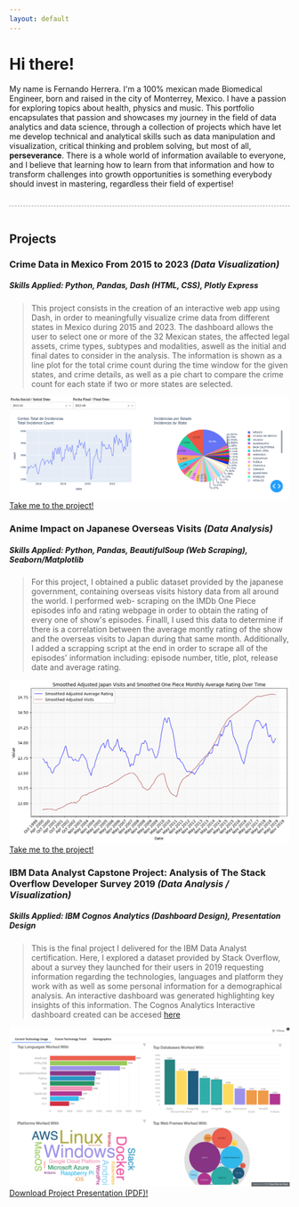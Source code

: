 ```yaml
---
layout: default
---
```


# Hi there!

My name is Fernando Herrera. I'm a 100% mexican made Biomedical Engineer, born and raised in the city of Monterrey, Mexico. I have a passion for exploring topics about health, physics and music. This portfolio encapsulates that passion and showcases my journey in the field of data analytics and data science, through a collection of projects which have let me develop technical and analytical skills such as data manipulation and visualization, critical thinking and problem solving, but most of all, **perseverance**. There is a whole world of information available to everyone, and I believe that learning how to learn from that information and how to transform challenges into growth opportunities is something everybody should invest in mastering, regardless their field of expertise!

<br>
<div style="border-bottom: 1px dashed #999;"></div>
<br>

## **Projects**

### **Crime Data in Mexico From 2015 to 2023**  _(Data Visualization)_
##### **Skills Applied:** Python, Pandas, Dash (HTML, CSS), Plotly Express

> This project consists in the creation of an interactive web app using Dash,
> in order to meaningfully visualize crime data from different states in Mexico
> during 2015 and 2023. The dashboard allows the user to select one or more of
> the 32 Mexican states, the affected legal assets, crime types, subtypes and modalities,
> aswell as the initial and final dates to consider in the analysis. The information
> is shown as a line plot for the total crime count during the time window for the given 
> states, and crime details, as well as a pie chart to compare the crime count for each state 
> if two or more states are selected.

![Crime Data in Mexico From 2015 to 2023](./assets/img/Project_IMG_MexicoCrimeDashboard.png)
[Take me to the project!](https://github.com/fhg99/fhg99.github.io/blob/main/Projects/Data/DataAnalysis/MexicoCrimeDashboard/dashboard.ipynb)

### **Anime Impact on Japanese Overseas Visits** _(Data Analysis)_
##### **Skills Applied:** Python, Pandas, BeautifulSoup (Web Scraping), Seaborn/Matplotlib

> For this project, I obtained a public dataset provided by the japanese government,
> containing overseas visits history data from all around the world. I performed web-
> scraping on the IMDb One Piece episodes info and rating webpage in order to obtain
> the rating of every one of show's episodes. Finalll, I used this data to determine
> if there is a correlation between the average montly rating of the show and the
> overseas visits to Japan during that same month. Additionally, I added a scrapping
> script at the end in order to scrape all of the episodes' information including:
> episode number, title, plot, release date and average rating.

![Anime Impact on Japanese Overseas Visits](./assets/img/Project_IMG_AnimeAndJapanTourism.png)
[Take me to the project!](https://github.com/fhg99/fhg99.github.io/blob/main/Projects/Data/DataAnalysis/AnimeAndJapanTourism/animeandjapantourism.ipynb)

### **IBM Data Analyst Capstone Project: Analysis of The Stack Overflow Developer Survey 2019** _(Data Analysis / Visualization)_
##### **Skills Applied:** IBM Cognos Analytics (Dashboard Design), Presentation Design

> This is the final project I delivered for the IBM Data Analyst certification. Here, I explored
> a dataset provided by Stack Overflow, about a survey they launched for their users in 2019
> requesting information regarding the technologies, languages and platform they work with as
> well as some personal information for a demographical analysis. An interactive dashboard was
> generated highlighting key insights of this information.
> The Cognos Analytics Interactive dashboard created can be accesed [here](https://eu-de.dataplatform.cloud.ibm.com/dashboards/9d5cbc58-5b2c-41a7-a367-88812d220535/view/7b1ba1291e902d9752dcb5e4079825027536275fe6bb8706d6837b490f672497f03a4094c8284e5ad8180d30f0b8105ac8)

![IBM Data Analyst Capstone Project](./assets/img/Project_IMG_IBMDataAnlystCapstoneProject.png)
[Download Project Presentation (PDF)!](./Projects/Data/DataAnalysis/StackOverflowSurveyAnalysis/CapstoneProject_Fernando.pdf)

